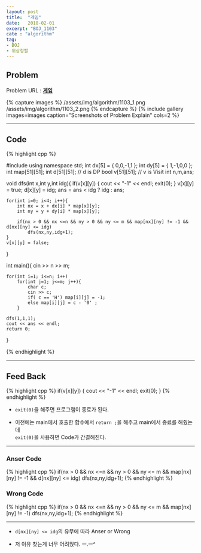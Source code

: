 ```yaml
---
layout: post
title:  "게임"
date:   2018-02-01
excerpt: "BOJ_1103"
cate : "algorithm"
tag:
- BOJ
- 위상정렬
---
```


## Problem
Problem URL : **[게임](https://www.acmicpc.net/problem/1103)**

{% capture images %}
    /assets/img/algorithm/1103_1.png
    /assets/img/algorithm/1103_2.png
{% endcapture %}
{% include gallery images=images caption="Screenshots of Problem Explain" cols=2 %}

---
 
## Code
{% highlight cpp %}

#include <iostream>
using namespace std;
int dx[5] = { 0,0,-1,1 };
int dy[5] = { 1,-1,0,0 };
int map[51][51];
int d[51][51]; // d is DP
bool v[51][51]; // v is Visit
int n,m,ans;

void dfs(int x,int y,int idg){
    if(v[x][y]) {
        cout << "-1" << endl;
        exit(0);
    }
    v[x][y] = true;
    d[x][y] = idg;
    ans = ans < idg ? idg : ans;
    
    for(int i=0; i<4; i++){
        int nx = x + dx[i] * map[x][y];
        int ny = y + dy[i] * map[x][y];
        
        if(nx > 0 && nx <=n && ny > 0 && ny <= m && map[nx][ny] != -1 && d[nx][ny] <= idg)
            dfs(nx,ny,idg+1);
    }
    v[x][y] = false;
}

int main(){
    cin >> n >> m;
    
    for(int i=1; i<=n; i++)
        for(int j=1; j<=m; j++){
            char c;
            cin >> c;
            if( c == 'H') map[i][j] = -1;
            else map[i][j] = c - '0' ;
        }
    
    dfs(1,1,1);
    cout << ans << endl;
    return 0;
}

{% endhighlight %}

---

## Feed Back

{% highlight cpp %}
if(v[x][y]) {
        cout << "-1" << endl;
        exit(0);
    } 
{% endhighlight %}

* `exit(0)`을 해주면 프로그램이 종료가 된다. 

* 이전에는 main에서 호출한 함수에서 `return ;`을 해주고 main에서 종료를 해줬는데 <br> `exit(0)`을 사용하면 Code가 간결해진다.


---

### Anser Code
{% highlight cpp %}
if(nx > 0 && nx <=n && ny > 0 && ny <= m && map[nx][ny] != -1 && d[nx][ny] <= idg)
            dfs(nx,ny,idg+1);
{% endhighlight %}


### Wrong Code
{% highlight cpp %}
if(nx > 0 && nx <=n && ny > 0 && ny <= m && map[nx][ny] != -1)
            dfs(nx,ny,idg+1);
{% endhighlight %}

---

* `d[nx][ny] <= idg`의 유무에 따라 Anser or Wrong 

* 저 이유 찾는게 너무 어려웠다. ㅡ.ㅡ^